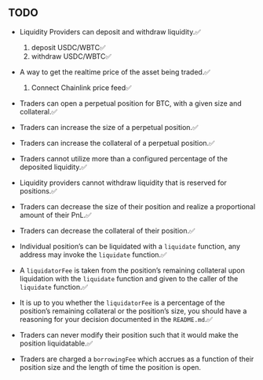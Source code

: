 ## TODO

- Liquidity Providers can deposit and withdraw liquidity.✅
    1. deposit USDC/WBTC✅
    2. withdraw USDC/WBTC✅
- A way to get the realtime price of the asset being traded.✅
    1. Connect Chainlink price feed✅
- Traders can open a perpetual position for BTC, with a given size and collateral.✅
- Traders can increase the size of a perpetual position.✅
- Traders can increase the collateral of a perpetual position.✅
- Traders cannot utilize more than a configured percentage of the deposited liquidity.✅
- Liquidity providers cannot withdraw liquidity that is reserved for positions.✅

- Traders can decrease the size of their position and realize a proportional amount of their PnL.✅
- Traders can decrease the collateral of their position.✅
- Individual position’s can be liquidated with a `liquidate` function, any address may invoke the `liquidate` function.✅
- A `liquidatorFee` is taken from the position’s remaining collateral upon liquidation with the `liquidate` function and given to the caller of the `liquidate` function.✅
- It is up to you whether the `liquidatorFee` is a percentage of the position’s remaining collateral or the position’s size, you should have a reasoning for your decision documented in the `README.md`.✅
- Traders can never modify their position such that it would make the position liquidatable.✅
- Traders are charged a `borrowingFee` which accrues as a function of their position size and the length of time the position is open.

